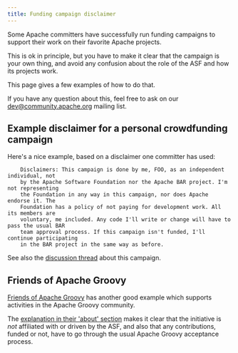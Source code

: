 ```yaml
---
title: Funding campaign disclaimer
---
```


Some Apache committers have successfully run funding campaigns to support their work on their favorite Apache projects.

This is ok in principle, but you have to make it clear that the campaign is your own thing, and avoid any confusion about the role of the 
ASF and how its projects work.

This page gives a few examples of how to do that.

If you have any question about this, feel free to ask on our 
[dev@community.apache.org](https://lists.apache.org/list.html?dev@community.apache.org) mailing list.

## Example disclaimer for a personal crowdfunding campaign

Here's a nice example, based on a disclaimer one committer has used:


```text
    Disclaimers: This campaign is done by me, FOO, as an independent individual, not
    by the Apache Software Foundation nor the Apache BAR project. I'm not representing
    the Foundation in any way in this campaign, nor does Apache endorse it. The
    Foundation has a policy of not paying for development work. All its members are
    voluntary, me included. Any code I'll write or change will have to pass the usual BAR
    team approval process. If this campaign isn't funded, I'll continue participating
    in the BAR project in the same way as before.
```

See also the [discussion thread](https://mail-archives.apache.org/mod_mbox/community-dev/201310.mbox/%3Cop.w4fwv6ewovlrp5%40arsmachina%3E) about this
campaign.

## Friends of Apache Groovy

[Friends of Apache Groovy](https://opencollective.com/friends-of-groovy) has another good example which supports activities 
in the Apache Groovy community.

The [explanation in their 'about' section](https://opencollective.com/friends-of-groovy#section-about) makes it clear that the 
initiative is _not_ affiliated with or driven by the ASF, and also that any contributions, funded or not, have to go 
through the usual Apache Groovy acceptance process.
